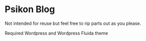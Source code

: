# Psikon Blog

Not intended for reuse but feel free to rip parts out as you please.

Required Wordpress and Wordpress Fluida theme
